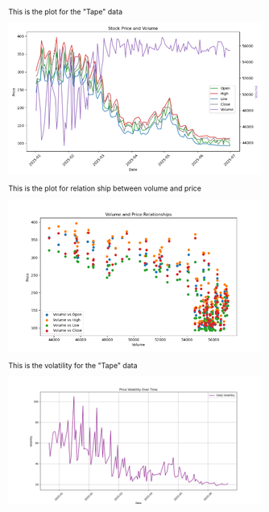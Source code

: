 This is the plot for the "Tape" data

![](https://github.com/UoB-DSMP-2023-24/dsmp-2024-group-16/blob/wilsonzhou123-code/visualization/PriceAndVolume.png)


This is the plot for relation ship between volume and price

![](https://github.com/UoB-DSMP-2023-24/dsmp-2024-group-16/blob/wilsonzhou123-code/visualization/relationship.png)

This is the volatility for the "Tape" data

![](https://github.com/UoB-DSMP-2023-24/dsmp-2024-group-16/blob/wilsonzhou123-code/visualization/Volatility.png)